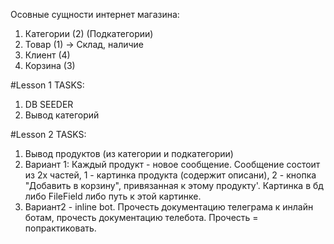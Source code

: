 Осовные сущности интернет магазина:
1) Категории (2) (Подкатегории)
2) Товар (1) -> Склад, наличие
3) Клиент (4)
4) Корзина (3)

#Lesson 1 TASKS:
1) DB SEEDER
2) Вывод категорий

#Lesson 2 TASKS:
1) Вывод продуктов (из категории и подкатегории)
2) Вариант 1: Каждый продукт - новое сообщение. Сообщение состоит
из 2х частей, 1 - картинка продукта (содержит описани), 2 - кнопка 
"Добавить в корзину", привязанная к этому продукту'. Картинка в бд либо
FileField либо путь к этой картинке.
3) Вариант2 - inline bot. Прочесть документацию телеграма к инлайн ботам,
прочесть документацию телебота. Прочесть = попрактиковать.

